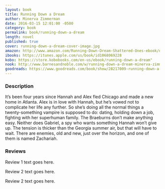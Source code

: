```yaml
---
layout: book
title: Running Down a Dream
author: Minerva Zimmerman
date: 2016-03-15 12:01:00 -0500
category: book
permalink: book/running-down-a-dream
length: novel
published: true
cover: running-down-a-dream-cover-image.jpg
amazon: http://www.amazon.com/Running-Down-Dream-Shattered-Ones-ebook/dp/B019DLSNK0/
ibooks: https://itunes.apple.com/us/book/id1068069228
kobo: https://store.kobobooks.com/en-us/ebook/running-down-a-dream"
nook: http://www.barnesandnoble.com/w/running-down-a-dream-minerva-zimmerman/1123494110
goodreads: https://www.goodreads.com/book/show/28217009-running-down-a-dream
---
```


### Description

It’s been four years since Hannah and Alex fled Chicago and made a new home in Atlanta. Alex is in love with Hannah, but he’s vowed not to complicate her life any further. So she’s doing all the normal things a twenty-something vampire is supposed to do: dating, holding down a job, fighting with her superhuman family. The Braeburns don’t make anything easy. Neither does Gabriel, a spy who wants something Hannah won’t give up. The tension is thicker than the Georgia summer air, but that will have to wait. There are enemies, old and new, just over the horizon, and one of them is named Zachariah.

### Reviews
Review 1 text goes here.

Review 2 text goes here.

Review 2 text goes here.
